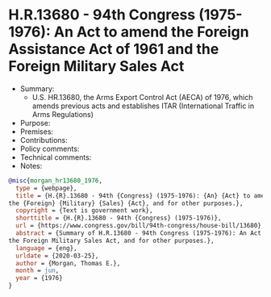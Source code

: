 # H.R.13680 - 94th Congress (1975-1976): An Act to amend the Foreign Assistance Act of 1961 and the Foreign Military Sales Act

- Summary:
  - U.S. HR.13680, the Arms Export Control Act (AECA) of 1976, which amends previous acts and establishes ITAR
      (International Traffic in Arms Regulations)
- Purpose:
- Premises:
- Contributions:
- Policy comments:
- Technical comments:
- Notes:

```bib
@misc{morgan_hr13680_1976,
  type = {webpage},
  title = {H.{R}.13680 - 94th {Congress} (1975-1976): {An} {Act} to amend the {Foreign} {Assistance} {Act} of 1961 and
the {Foreign} {Military} {Sales} {Act}, and for other purposes.},
  copyright = {Text is government work},
  shorttitle = {H.{R}.13680 - 94th {Congress} (1975-1976)},
  url = {https://www.congress.gov/bill/94th-congress/house-bill/13680},
  abstract = {Summary of H.R.13680 - 94th Congress (1975-1976): An Act to amend the Foreign Assistance Act of 1961 and
the Foreign Military Sales Act, and for other purposes.},
  language = {eng},
  urldate = {2020-03-25},
  author = {Morgan, Thomas E.},
  month = jun,
  year = {1976}
}
```
